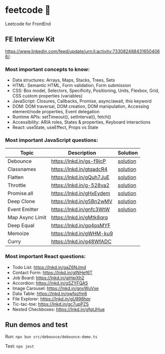 # feetcode 👣
Leetcode for FrontEnd 

## FE Interview Kit
https://www.linkedin.com/feed/update/urn:li:activity:7330824884316504066/:

### Most important concepts to know:

- Data structures: Arrays, Maps, Stacks, Trees, Sets
- HTML: Semantic HTML, Form validation, Form submission
- CSS: Box model, Selectors, Specificity, Positioning, Units, Flexbox, Grid, CSS custom properties (variables)
- JavaScript​: Closures, Callbacks, Promise, async/await, this keyword
- DOM: DOM traversal, DOM creation, DOM manipulation, Accessing element/node properties, Event delegation
- Runtime APIs: setTimeout(), setInterval(), fetch()
- Accessibility: ARIA roles, States & properties, Keyboard interactions
- React: useState, useEffect, Props vs State

### Most important JavaScript questions:

| Topic           | Description                                  | Solution                                  |
|-----------------|----------------------------------------------|-------------------------------------------|
| Debounce        | https://lnkd.in/gs-f9jcP                     | [solution](./src/debounce/debounce.ts)    |
| Classnames      | https://lnkd.in/gtqadcR4                     | [solution](./src/classnames/classnames.ts)|
| Flatten         | https://lnkd.in/gQuh7JuE                     | [solution](./src/flatten/flatten.ts)      |
| Throttle        | https://lnkd.in/g-528va2                     | [solution](./src/throttle/throttle.ts)    |
| Promise.all     | https://lnkd.in/gHxEydem                     | [solution](./src/promise-all/promise-all.ts)|
| Deep Clone      | https://lnkd.in/g5Bn2wMV                     | [solution](./src/deep-clone/deep-clone.ts)|
| Event Emitter   | https://lnkd.in/gnfc3WtW                     | [solution](./src/event-emitter/event-emitter.ts)|
| Map Async Limit | https://lnkd.in/gMtk8qrq                     |                                           |
| Deep Equal      | https://lnkd.in/gq4psMYF                     |                                           |
| Memoize         | https://lnkd.in/gWHM-ku9                     |                                           |
| Curry           | https://lnkd.in/g48WfADC                     |                                           |


### Most important React questions:

- Todo List: https://lnkd.in/gaZ6NJmd
- Contact Form: https://lnkd.in/gtNHef6T
- Job Board: https://lnkd.in/giHeiXh2
- Accordion: https://lnkd.in/gSZYFQA5
- Image Carousel: https://lnkd.in/gnxWuVxe
- Data Table: https://lnkd.in/gwfqzfm6
- File Explorer: https://lnkd.in/gU898hpr
- Tic-tac-toe: https://lnkd.in/gc7upPZS
- Nested Checkboxes: https://lnkd.in/gfgtJHue

## Run demos and test

Run: `npx bun src/debounce/debounce-demo.ts`

Test: `npx jest`